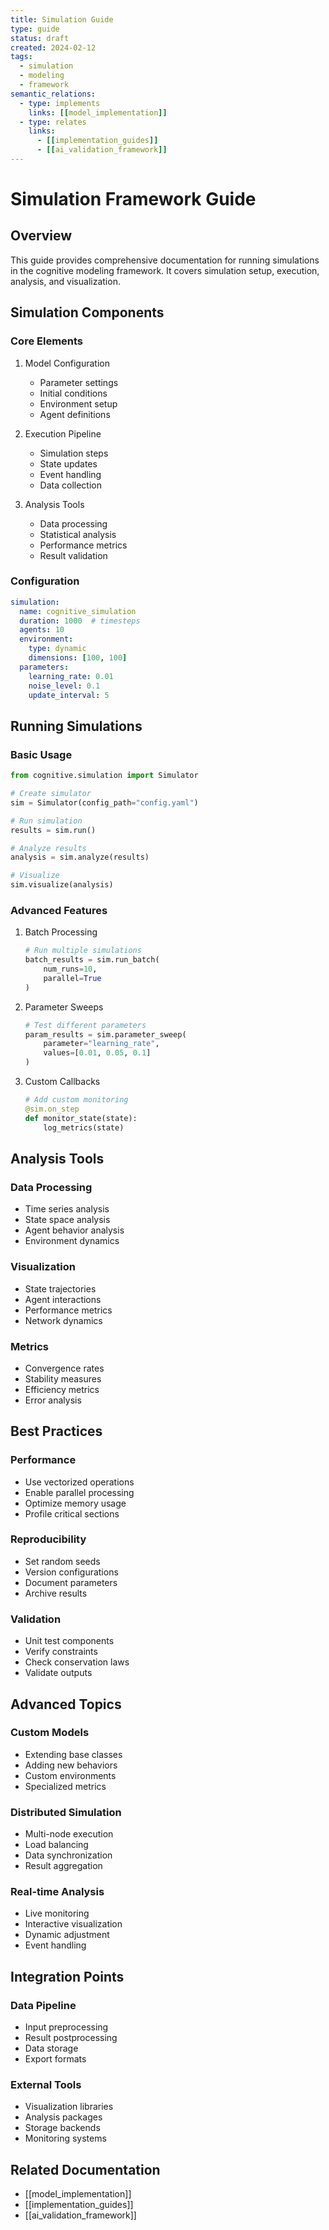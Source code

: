 ```yaml
---
title: Simulation Guide
type: guide
status: draft
created: 2024-02-12
tags:
  - simulation
  - modeling
  - framework
semantic_relations:
  - type: implements
    links: [[model_implementation]]
  - type: relates
    links:
      - [[implementation_guides]]
      - [[ai_validation_framework]]
---
```


# Simulation Framework Guide

## Overview

This guide provides comprehensive documentation for running simulations in the cognitive modeling framework. It covers simulation setup, execution, analysis, and visualization.

## Simulation Components

### Core Elements
1. Model Configuration
   - Parameter settings
   - Initial conditions
   - Environment setup
   - Agent definitions

2. Execution Pipeline
   - Simulation steps
   - State updates
   - Event handling
   - Data collection

3. Analysis Tools
   - Data processing
   - Statistical analysis
   - Performance metrics
   - Result validation

### Configuration

```yaml
simulation:
  name: cognitive_simulation
  duration: 1000  # timesteps
  agents: 10
  environment:
    type: dynamic
    dimensions: [100, 100]
  parameters:
    learning_rate: 0.01
    noise_level: 0.1
    update_interval: 5
```

## Running Simulations

### Basic Usage
```python
from cognitive.simulation import Simulator

# Create simulator
sim = Simulator(config_path="config.yaml")

# Run simulation
results = sim.run()

# Analyze results
analysis = sim.analyze(results)

# Visualize
sim.visualize(analysis)
```

### Advanced Features

1. Batch Processing
   ```python
   # Run multiple simulations
   batch_results = sim.run_batch(
       num_runs=10,
       parallel=True
   )
   ```

2. Parameter Sweeps
   ```python
   # Test different parameters
   param_results = sim.parameter_sweep(
       parameter="learning_rate",
       values=[0.01, 0.05, 0.1]
   )
   ```

3. Custom Callbacks
   ```python
   # Add custom monitoring
   @sim.on_step
   def monitor_state(state):
       log_metrics(state)
   ```

## Analysis Tools

### Data Processing
- Time series analysis
- State space analysis
- Agent behavior analysis
- Environment dynamics

### Visualization
- State trajectories
- Agent interactions
- Performance metrics
- Network dynamics

### Metrics
- Convergence rates
- Stability measures
- Efficiency metrics
- Error analysis

## Best Practices

### Performance
- Use vectorized operations
- Enable parallel processing
- Optimize memory usage
- Profile critical sections

### Reproducibility
- Set random seeds
- Version configurations
- Document parameters
- Archive results

### Validation
- Unit test components
- Verify constraints
- Check conservation laws
- Validate outputs

## Advanced Topics

### Custom Models
- Extending base classes
- Adding new behaviors
- Custom environments
- Specialized metrics

### Distributed Simulation
- Multi-node execution
- Load balancing
- Data synchronization
- Result aggregation

### Real-time Analysis
- Live monitoring
- Interactive visualization
- Dynamic adjustment
- Event handling

## Integration Points

### Data Pipeline
- Input preprocessing
- Result postprocessing
- Data storage
- Export formats

### External Tools
- Visualization libraries
- Analysis packages
- Storage backends
- Monitoring systems

## Related Documentation
- [[model_implementation]]
- [[implementation_guides]]
- [[ai_validation_framework]] 
